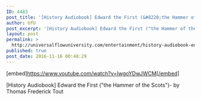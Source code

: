 ```yaml
---
ID: 4483
post_title: '[History Audiobook] Edward the First (&#8220;the Hammer of the Scots&#8221;)'
author: UfU
post_excerpt: '[History Audiobook] Edward the First ("the Hammer of the Scots")- by Thomas Frederick Tout'
layout: post
permalink: >
  http://universalflowuniversity.com/entertainment/history-audiobook-edward-the-first-the-hammer-of-the-scots/
published: true
post_date: 2016-11-16 00:48:29
---
```

[embed]https://www.youtube.com/watch?v=IwgoYDwJWCM[/embed]<br>
<p>[History Audiobook] Edward the First ("the Hammer of the Scots")- by Thomas Frederick Tout</p>